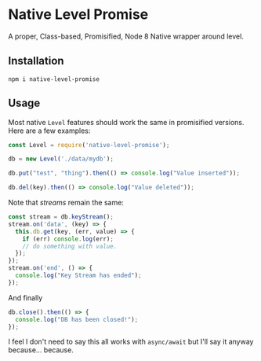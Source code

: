 # Native Level Promise
A proper, Class-based, Promisified, Node 8 Native wrapper around level.

## Installation

```
npm i native-level-promise
```

## Usage

Most native `Level` features should work the same in promisified versions. Here are a few examples: 

```js
const Level = require('native-level-promise');

db = new Level('./data/mydb');

db.put("test", "thing").then(() => console.log("Value inserted"));

db.del(key).then(() => console.log("Value deleted"));
```

Note that *streams* remain the same: 

```js
const stream = db.keyStream();
stream.on('data', (key) => {
  this.db.get(key, (err, value) => {
    if (err) console.log(err);
    // do something with value.
  });
});
stream.on('end', () => {
  console.log("Key Stream has ended");
});
```

And finally

```js
db.close().then(() => {
  console.log("DB has been closed!");
});
```

I feel I don't need to say this all works with `async/await` but I'll say it anyway because... because.